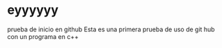 # eyyyyyy
prueba de inicio en github
Esta es una primera prueba de uso de git hub con un programa en c++
